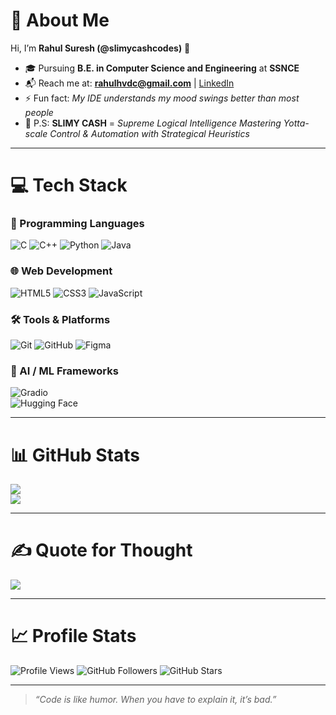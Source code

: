 # 💫 About Me  
Hi, I’m **Rahul Suresh (@slimycashcodes)** 👋  
- 🎓 Pursuing **B.E. in Computer Science and Engineering** at **SSNCE**  
- 📬 Reach me at: **[rahulhvdc@gmail.com](mailto:rahulhvdc@gmail.com)** | [LinkedIn](https://www.linkedin.com/in/rahulsuresh210)  
- ⚡ Fun fact: *My IDE understands my mood swings better than most people*  
- 🧩 P.S: **SLIMY CASH** = *Supreme Logical Intelligence Mastering Yotta-scale Control & Automation with Strategical Heuristics*  

---

# 💻 Tech Stack  

### 🚀 Programming Languages  
![C](https://img.shields.io/badge/C-%2300599C.svg?style=for-the-badge&logo=c&logoColor=white)  ![C++](https://img.shields.io/badge/C++-%2300599C.svg?style=for-the-badge&logo=c%2B%2B&logoColor=white)  ![Python](https://img.shields.io/badge/Python-3670A0?style=for-the-badge&logo=python&logoColor=ffdd54)  ![Java](https://img.shields.io/badge/Java-%23ED8B00.svg?style=for-the-badge&logo=java&logoColor=white)  

### 🌐 Web Development  
![HTML5](https://img.shields.io/badge/HTML5-%23E34F26.svg?style=for-the-badge&logo=html5&logoColor=white)  ![CSS3](https://img.shields.io/badge/CSS3-%231572B6.svg?style=for-the-badge&logo=css3&logoColor=white)  ![JavaScript](https://img.shields.io/badge/JavaScript-%23323330.svg?style=for-the-badge&logo=javascript&logoColor=%23F7DF1E)  

### 🛠️ Tools & Platforms  
![Git](https://img.shields.io/badge/Git-%23F05033.svg?style=for-the-badge&logo=git&logoColor=white)  ![GitHub](https://img.shields.io/badge/GitHub-%23121011.svg?style=for-the-badge&logo=github&logoColor=white)  ![Figma](https://img.shields.io/badge/Figma-%23F24E1E.svg?style=for-the-badge&logo=figma&logoColor=white)  

### 🤖 AI / ML Frameworks  
![Gradio](https://img.shields.io/badge/Gradio-%23FF6F00.svg?style=for-the-badge&logo=gradio&logoColor=white)  
![Hugging Face](https://img.shields.io/badge/HuggingFace-%23FFD21E.svg?style=for-the-badge&logo=huggingface&logoColor=black)  

---

# 📊 GitHub Stats  
![](https://github-readme-stats.vercel.app/api?username=slimycashcodes&theme=tokyonight&hide_border=false&include_all_commits=true&count_private=false)  
![](https://github-readme-stats.vercel.app/api/top-langs/?username=slimycashcodes&theme=tokyonight&hide_border=false&include_all_commits=true&count_private=false&layout=compact)  

---

# ✍️ Quote for Thought  
![](https://quotes-github-readme.vercel.app/api?type=horizontal&theme=dark)  

---

# 📈 Profile Stats  

<img src="https://komarev.com/ghpvc/?username=slimycashcodes&style=flat-square" alt="Profile Views" />
<img src="https://img.shields.io/github/followers/slimycashcodes?style=social" alt="GitHub Followers" />
<img src="https://img.shields.io/github/stars/slimycashcodes?style=social" alt="GitHub Stars" />

---

> *“Code is like humor. When you have to explain it, it’s bad.”*  
